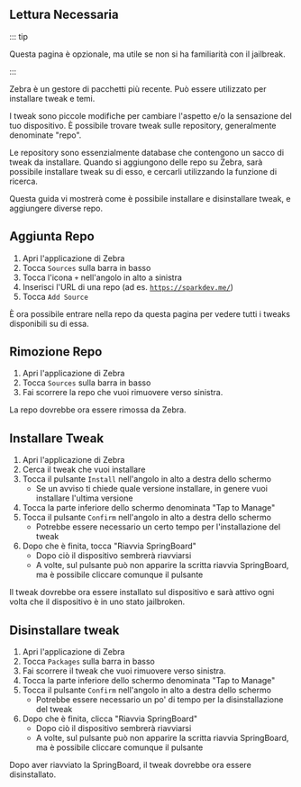 ## Lettura Necessaria

::: tip

Questa pagina è opzionale, ma utile se non si ha familiarità con il jailbreak.

:::


Zebra è un gestore di pacchetti più recente. Può essere utilizzato per installare tweak e temi.

<p><router-link to="/faq/#what-are-tweaks">I tweak</router-link> sono piccole modifiche per cambiare l'aspetto e/o la sensazione del tuo dispositivo. È possibile trovare tweak sulle repository, generalmente denominate "repo".</p>

<p><router-link to="/faq/#what-s-a-repo">Le repository</router-link> sono essenzialmente database che contengono un sacco di tweak da installare. Quando si aggiungono delle repo su Zebra, sarà possibile installare tweak su di esso, e cercarli utilizzando la funzione di ricerca.</p>

Questa guida vi mostrerà come è possibile installare e disinstallare tweak, e aggiungere diverse repo.

## Aggiunta Repo

1. Apri l'applicazione di Zebra
1. Tocca `Sources` sulla barra in basso
1. Tocca l'icona `+` nell'angolo in alto a sinistra
1. Inserisci l'URL di una repo (ad es. [`https://sparkdev.me/`](https://sparkdev.me/))
1. Tocca `Add Source`

È ora possibile entrare nella repo da questa pagina per vedere tutti i tweaks disponibili su di essa.

## Rimozione Repo

1. Apri l'applicazione di Zebra
1. Tocca `Sources` sulla barra in basso
1. Fai scorrere la repo che vuoi rimuovere verso sinistra.

La repo dovrebbe ora essere rimossa da Zebra.

## Installare Tweak

1. Apri l'applicazione di Zebra
1. Cerca il tweak che vuoi installare
1. Tocca il pulsante `Install` nell'angolo in alto a destra dello schermo
    - Se un avviso ti chiede quale versione installare, in genere vuoi installare l'ultima versione
1. Tocca la parte inferiore dello schermo denominata "Tap to Manage"
1. Tocca il pulsante `Confirm` nell'angolo in alto a destra dello schermo
    - Potrebbe essere necessario un certo tempo per l'installazione del tweak
1. Dopo che è finita, tocca "<router-link to="/faq/#what-is-respringing">Riavvia SpringBoard</router-link>"
    - Dopo ciò il dispositivo sembrerà riavviarsi
    - A volte, sul pulsante può non apparire la scritta riavvia SpringBoard, ma è possibile cliccare comunque il pulsante

Il tweak dovrebbe ora essere installato sul dispositivo e sarà attivo ogni volta che il dispositivo è in uno stato jailbroken.

## Disinstallare tweak

1. Apri l'applicazione di Zebra
1. Tocca `Packages` sulla barra in basso
1. Fai scorrere il tweak che vuoi rimuovere verso sinistra.
1. Tocca la parte inferiore dello schermo denominata "Tap to Manage"
1. Tocca il pulsante `Confirm` nell'angolo in alto a destra dello schermo
    - Potrebbe essere necessario un po' di tempo per la disinstallazione del tweak
1. Dopo che è finita, clicca "<router-link to="/faq/#what-is-respringing">Riavvia SpringBoard</router-link>"
    - Dopo ciò il dispositivo sembrerà riavviarsi
    - A volte, sul pulsante può non apparire la scritta riavvia SpringBoard, ma è possibile cliccare comunque il pulsante

Dopo aver riavviato la SpringBoard, il tweak dovrebbe ora essere disinstallato.
